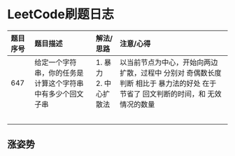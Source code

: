 # LeetCode刷题日志

| 题目序号 | 题目描述 | 解法/思路 | 注意/心得 |
| :------ | :------ | :------- | :------- |
| 647 | 给定一个字符串，你的任务是计算这个字符串中有多少个回文子串 | 1. 暴力<br />2. 中心扩散法 | 以当前节点为中心，开始向两边扩散，过程中 分别对 奇偶数长度判断 相比于 暴力法的好处 在于 节省了  回文判断的时间，和 无效 情况的数量 |
|  |  |  | |
|  |  |  | |
|         |         |          |          |
|         |         |          |          |
|         |         |          |          |



## 涨姿势

